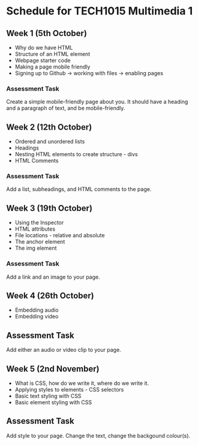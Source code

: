 # Schedule for TECH1015 Multimedia 1

## Week 1 (5th October)

- Why do we have HTML
- Structure of an HTML element
- Webpage starter code
- Making a page mobile friendly
- Signing up to Github -> working with files -> enabling pages

### Assessment Task

Create a simple mobile-friendly page about you. It should have a heading and a paragraph of text, and be mobile-friendly.

## Week 2 (12th October)

- Ordered and unordered lists
- Headings
- Nesting HTML elements to create structure - divs
- HTML Comments

### Assessment Task

Add a list, subheadings, and HTML comments to the page.

## Week 3 (19th October)

- Using the Inspector
- HTML attributes
- File locations - relative and absolute
- The anchor element
- The img element

### Assessment Task

Add a link and an image to your page.

## Week 4 (26th October)

- Embedding audio
- Embedding video

## Assessment Task

Add either an audio or video clip to your page.

## Week 5 (2nd November)

- What is CSS, how do we write it, where do we write it.
- Applying styles to elements - CSS selectors
- Basic text styling with CSS
- Basic element styling with CSS

## Assessment Task

Add style to your page. Change the text, change the backgound colour(s).
